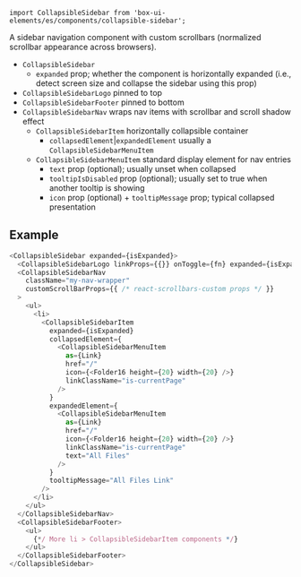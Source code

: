 `import CollapsibleSidebar from 'box-ui-elements/es/components/collapsible-sidebar';`

A sidebar navigation component with custom scrollbars (normalized scrollbar appearance across browsers).

- `CollapsibleSidebar`
  - `expanded` prop; whether the component is horizontally expanded (i.e., detect screen size and collapse the sidebar using this prop)
- `CollapsibleSidebarLogo` pinned to top
- `CollapsibleSidebarFooter` pinned to bottom
- `CollapsibleSidebarNav` wraps nav items with scrollbar and scroll shadow effect
  - `CollapsibleSidebarItem` horizontally collapsible container
    - `collapsedElement`|`expandedElement` usually a `CollapsibleSidebarMenuItem`
  - `CollapsibleSidebarMenuItem` standard display element for nav entries
    - `text` prop (optional); usually unset when collapsed
    - `tooltipIsDisabled` prop (optional); usually set to true when another tooltip is showing
    - `icon` prop (optional) + `tooltipMessage` prop; typical collapsed presentation

## Example

```js
<CollapsibleSidebar expanded={isExpanded}>
  <CollapsibleSidebarLogo linkProps={{}} onToggle={fn} expanded={isExpanded} />
  <CollapsibleSidebarNav
    className="my-nav-wrapper"
    customScrollBarProps={{ /* react-scrollbars-custom props */ }}
  >
    <ul>
      <li>
        <CollapsibleSidebarItem
          expanded={isExpanded}
          collapsedElement={
            <CollapsibleSidebarMenuItem
              as={Link}
              href="/"
              icon={<Folder16 height={20} width={20} />}
              linkClassName="is-currentPage"
            />
          }
          expandedElement={
            <CollapsibleSidebarMenuItem
              as={Link}
              href="/"
              icon={<Folder16 height={20} width={20} />}
              linkClassName="is-currentPage"
              text="All Files"
            />
          }
          tooltipMessage="All Files Link"
        />
      </li>
    </ul>
  </CollapsibleSidebarNav>
  <CollapsibleSidebarFooter>
    <ul>
      {*/ More li > CollapsibleSidebarItem components */}
    </ul>
  </CollapsibleSidebarFooter>
</CollapsibleSidebar>
```
